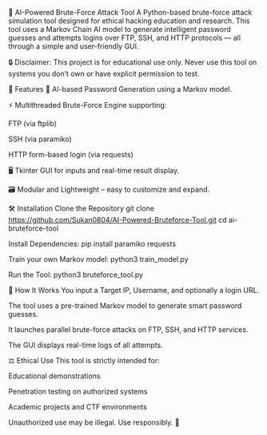 🧠 AI-Powered Brute-Force Attack Tool
A Python-based brute-force attack simulation tool designed for ethical hacking education and research. This tool uses a Markov Chain AI model to generate intelligent password guesses and attempts logins over FTP, SSH, and HTTP protocols — all through a simple and user-friendly GUI.

🔒 Disclaimer: This project is for educational use only. Never use this tool on systems you don’t own or have explicit permission to test.

📌 Features
🧠 AI-based Password Generation using a Markov model.

⚡ Multithreaded Brute-Force Engine supporting:

FTP (via ftplib)

SSH (via paramiko)

HTTP form-based login (via requests)

🖥️ Tkinter GUI for inputs and real-time result display.

🗃️ Modular and Lightweight – easy to customize and expand.

🛠️ Installation
Clone the Repository
git clone https://github.com/Sukan0804/AI-Powered-Bruteforce-Tool.git
cd ai-bruteforce-tool

Install Dependencies:
pip install paramiko requests

Train your own Markov model:
python3 train_model.py

Run the Tool:
python3 bruteforce_tool.py

🧪 How It Works
You input a Target IP, Username, and optionally a login URL.

The tool uses a pre-trained Markov model to generate smart password guesses.

It launches parallel brute-force attacks on FTP, SSH, and HTTP services.

The GUI displays real-time logs of all attempts.


⚖️ Ethical Use
This tool is strictly intended for:

Educational demonstrations

Penetration testing on authorized systems

Academic projects and CTF environments

Unauthorized use may be illegal. Use responsibly. 🚨
